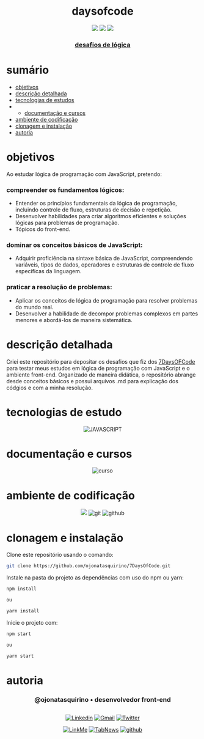 <h1 align="center"> daysofcode </h1>

[comment]: <> (Adicione o seu usuário  e o nome do repositório)

<p align="center">
  <image
  src="https://img.shields.io/github/languages/count/ojonatasquirino/7DaysOfCode"
  />
  <image
  src="https://img.shields.io/github/languages/top/ojonatasquirino/7DaysOfCode"
  />
  <image
  src="https://img.shields.io/github/last-commit/ojonatasquirino/7DaysOfCode"
  />

</p>

<div align="center"> 
  
### <a href ='logica'> desafios de lógica </a>



  </div>
  
# sumário 

- [objetivos](#id01)
- [descrição detalhada](#id01.01)
- [tecnologias de estudos](#id04)
- - [documentação e cursos](#id04.01)
- [ambiente de codificação](#id05)
- [clonagem e instalação](#id06)
- [autoria](#id07)



# objetivos <a name="id01"></a>

Ao estudar lógica de programação com JavaScript, pretendo:

### compreender os fundamentos lógicos:

- Entender os princípios fundamentais da lógica de programação, incluindo controle de fluxo, estruturas de decisão e repetição.
- Desenvolver habilidades para criar algoritmos eficientes e soluções lógicas para problemas de programação.
- Tópicos do front-end.

### dominar os conceitos básicos de JavaScript:

- Adquirir proficiência na sintaxe básica de JavaScript, compreendendo variáveis, tipos de dados, operadores e estruturas de controle de fluxo específicas da linguagem.

### praticar a resolução de problemas:

- Aplicar os conceitos de lógica de programação para resolver problemas do mundo real.
- Desenvolver a habilidade de decompor problemas complexos em partes menores e abordá-los de maneira sistemática.


# descrição detalhada <a name="id01.01"></a>

Criei este repositório para depositar os desafios que fiz dos <a href='https://7daysofcode.io/matricula/logica-programacao'>7DaysOFCode</a> para testar meus estudos em lógica de programação com JavaScript e o ambiente front-end. Organizado de maneira didática, o repositório abrange desde conceitos básicos e possui arquivos .md para explicação dos códgios e com a minha resolução. 


# tecnologias de estudo <a name="id04"></a>

<div  align='center'> 


![JAVASCRIPT](https://img.shields.io/badge/lógica_•_js-0D1117?style=for-the-badge&logo=javascript&logoColor=yellow)
 
[comment]: <> (link para adicionar badges: https://dev.to/envoy_/150-badges-for-github-pnk)

</div>

# documentação e cursos <a name="id04.01"></a>

<div  align='center'> 

![curso](https://img.shields.io/badge/7DaysOfcode_•_alura-0D1117?style=for-the-badge&logo=Databricks&logoColor=blue)
</div>

# ambiente de codificação <a name="id05"></a>

<div  align='center'> 

![](https://img.shields.io/badge/VSCode-0D1117?style=for-the-badge&logo=visual%20studio%20code&logoColor=blue)
![git](https://img.shields.io/badge/GIT-0D1117?style=for-the-badge&logo=git&logoColor=red)
![github](https://img.shields.io/badge/Github-0D1117?style=for-the-badge&logo=github&logoColor=fff)
</div>


# clonagem e instalação <a name="id06"></a>

Clone este repositório usando o comando:

```bash
git clone https://github.com/ojonatasquirino/7DaysOfCode.git
```

Instale na pasta do projeto as dependências com uso do npm ou yarn:

```bash
npm install

ou

yarn install 
```

Inicie o projeto com:

```bash
npm start

ou

yarn start
```
[comment]: <> (Adicione o link da implatação, se houver)

# autoria <a name="id07"></a>

[comment]: <> (Adicione seu nome e função)

<h3 align='center'> @ojonatasquirino • desenvolvedor front-end
 </h3>

##

[comment]: <> (Adicione as suas redes sociais e profissionais)

<div align='center'>

[![Linkedin](https://img.shields.io/badge/LinkedIn-0D1117?style=for-the-badge&logo=linkedin&logoColor=blue)](https://www.linkedin.com/in/jonatasquirino/)
<a href = "mailto:quirinoj02@gmail.com">
![Gmail](https://img.shields.io/badge/Gmail-0D1117?style=for-the-badge&logo=gmail&logoColor=red)</a>
[![Twitter](https://img.shields.io/badge/Twitter-0D1117?style=for-the-badge&logo=twitter&logoColor=054595)](https://twitter.com/ojonatasquirino)

[![LinkMe](https://img.shields.io/badge/linkMe-0D1117?style=for-the-badge&logo=upcloud&logoColor=orange)](https://bit.ly/linkquirino)
[![TabNews](https://img.shields.io/badge/tabnews-0D1117?style=for-the-badge&logo=Databricks&logoColor=fff)](https://www.tabnews.com.br/ojonatasquirino)
[![github](https://img.shields.io/badge/Github-0D1117?style=for-the-badge&logo=github&logoColor=fff)](https://www.github.com/ojonatasquirino)
</div>


